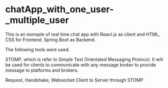 # chatApp_with_one_user-_multiple_user

This is an exmaple of real time chat app with React.js as client and HTML, CSS for Frontend. 
Spring Boot as Backend. 


The following tools were used. 

STOMP, which is refer to Simple Text Orientated Messaging Protocol. It will be used for clients to communicate with any message broker to provide message to platforms and brokers. 


Request, Handshake, Websocket
Client to Server through STOMP
